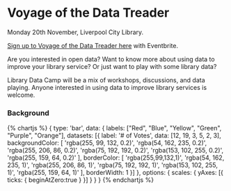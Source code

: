 Voyage of the Data Treader
==========================

Monday 20th November, Liverpool City Library.

[Sign up to Voyage of the Data Treader here](https://www.eventbrite.co.uk/e/voyage-of-the-data-treader-library-data-camp-2017-registration-37308706345) with Eventbrite.

Are you interested in open data? Want to know more about using data to improve your library service? Or just want to play with some library data?

Library Data Camp will be a mix of workshops, discussions, and data playing. Anyone interested in using data to improve library services is welcome.

### Background

{% chartjs %}
{
    type: 'bar',
    data: {
        labels: ["Red", "Blue", "Yellow", "Green", "Purple", "Orange"],
        datasets: [{
            label: '# of Votes',
            data: [12, 19, 3, 5, 2, 3],
            backgroundColor: [
                'rgba(255, 99, 132, 0.2)',
                'rgba(54, 162, 235, 0.2)',
                'rgba(255, 206, 86, 0.2)',
                'rgba(75, 192, 192, 0.2)',
                'rgba(153, 102, 255, 0.2)',
                'rgba(255, 159, 64, 0.2)'
            ],
            borderColor: [
                'rgba(255,99,132,1)',
                'rgba(54, 162, 235, 1)',
                'rgba(255, 206, 86, 1)',
                'rgba(75, 192, 192, 1)',
                'rgba(153, 102, 255, 1)',
                'rgba(255, 159, 64, 1)'
            ],
            borderWidth: 1
        }]
    },
    options: {
        scales: {
            yAxes: [{
                ticks: {
                    beginAtZero:true
                }
            }]
        }
    }
}
{% endchartjs %}